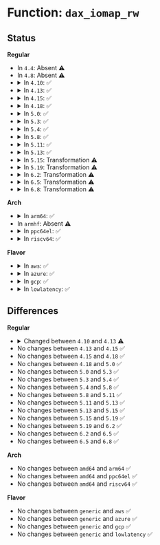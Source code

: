 # Function: <code>dax_iomap_rw</code>

## Status
<b>Regular</b>
<ul>
<li>
In <code>4.4</code>: Absent ⚠️
</li>
<li>
In <code>4.8</code>: Absent ⚠️
</li>
<li>
<details>
<summary>In <code>4.10</code>: ✅</summary>

```c
ssize_t dax_iomap_rw(struct kiocb *iocb, struct iov_iter *iter, struct iomap_ops *ops);
```

**Collision:** Unique Global

**Inline:** No

**Transformation:** False

**Instances:**

```
In fs/dax.c (ffffffff8129a990)
Location: fs/dax.c:1081
Inline: False
Direct callers:
  - fs/ext4/file.c:ext4_file_write_iter
  - fs/ext4/file.c:ext4_file_write_iter
```
**Symbols:**

```
ffffffff8129a990-ffffffff8129aa35: dax_iomap_rw (STB_GLOBAL)
```
</details>
</li>
<li>
<details>
<summary>In <code>4.13</code>: ✅</summary>

```c
ssize_t dax_iomap_rw(struct kiocb *iocb, struct iov_iter *iter, const struct iomap_ops *ops);
```

**Collision:** Unique Global

**Inline:** No

**Transformation:** False

**Instances:**

```
In fs/dax.c (ffffffff812a9570)
Location: fs/dax.c:1037
Inline: False
Direct callers:
  - fs/ext4/file.c:ext4_file_write_iter
  - fs/ext4/file.c:ext4_file_read_iter
```
**Symbols:**

```
ffffffff812a9570-ffffffff812a960f: dax_iomap_rw (STB_GLOBAL)
```
</details>
</li>
<li>
<details>
<summary>In <code>4.15</code>: ✅</summary>

```c
ssize_t dax_iomap_rw(struct kiocb *iocb, struct iov_iter *iter, const struct iomap_ops *ops);
```

**Collision:** Unique Global

**Inline:** No

**Transformation:** False

**Instances:**

```
In fs/dax.c (ffffffff812ccb40)
Location: fs/dax.c:1049
Inline: False
Direct callers:
  - fs/ext4/file.c:ext4_file_write_iter
  - fs/ext4/file.c:ext4_file_read_iter
```
**Symbols:**

```
ffffffff812ccb40-ffffffff812ccbdf: dax_iomap_rw (STB_GLOBAL)
```
</details>
</li>
<li>
<details>
<summary>In <code>4.18</code>: ✅</summary>

```c
ssize_t dax_iomap_rw(struct kiocb *iocb, struct iov_iter *iter, const struct iomap_ops *ops);
```

**Collision:** Unique Global

**Inline:** No

**Transformation:** False

**Instances:**

```
In fs/dax.c (ffffffff812f6dc0)
Location: fs/dax.c:1286
Inline: False
Direct callers:
  - fs/ext4/file.c:ext4_file_write_iter
  - fs/ext4/file.c:ext4_file_read_iter
```
**Symbols:**

```
ffffffff812f6dc0-ffffffff812f6e5f: dax_iomap_rw (STB_GLOBAL)
```
</details>
</li>
<li>
<details>
<summary>In <code>5.0</code>: ✅</summary>

```c
ssize_t dax_iomap_rw(struct kiocb *iocb, struct iov_iter *iter, const struct iomap_ops *ops);
```

**Collision:** Unique Global

**Inline:** No

**Transformation:** False

**Instances:**

```
In fs/dax.c (ffffffff8130be70)
Location: fs/dax.c:1189
Inline: False
Direct callers:
  - fs/ext4/file.c:ext4_file_write_iter
  - fs/ext4/file.c:ext4_file_read_iter
```
**Symbols:**

```
ffffffff8130be70-ffffffff8130bf0f: dax_iomap_rw (STB_GLOBAL)
```
</details>
</li>
<li>
<details>
<summary>In <code>5.3</code>: ✅</summary>

```c
ssize_t dax_iomap_rw(struct kiocb *iocb, struct iov_iter *iter, const struct iomap_ops *ops);
```

**Collision:** Unique Global

**Inline:** No

**Transformation:** False

**Instances:**

```
In fs/dax.c (ffffffff813333a0)
Location: fs/dax.c:1194
Inline: False
Direct callers:
  - fs/ext4/file.c:ext4_file_write_iter
  - fs/ext4/file.c:ext4_file_read_iter
```
**Symbols:**

```
ffffffff813333a0-ffffffff8133343f: dax_iomap_rw (STB_GLOBAL)
```
</details>
</li>
<li>
<details>
<summary>In <code>5.4</code>: ✅</summary>

```c
ssize_t dax_iomap_rw(struct kiocb *iocb, struct iov_iter *iter, const struct iomap_ops *ops);
```

**Collision:** Unique Global

**Inline:** No

**Transformation:** False

**Instances:**

```
In fs/dax.c (ffffffff81346f50)
Location: fs/dax.c:1195
Inline: False
Direct callers:
  - fs/ext4/file.c:ext4_file_write_iter
  - fs/ext4/file.c:ext4_file_read_iter
```
**Symbols:**

```
ffffffff81346f50-ffffffff81346ffd: dax_iomap_rw (STB_GLOBAL)
```
</details>
</li>
<li>
<details>
<summary>In <code>5.8</code>: ✅</summary>

```c
ssize_t dax_iomap_rw(struct kiocb *iocb, struct iov_iter *iter, const struct iomap_ops *ops);
```

**Collision:** Unique Global

**Inline:** No

**Transformation:** False

**Instances:**

```
In fs/dax.c (ffffffff8138c620)
Location: fs/dax.c:1182
Inline: False
Direct callers:
  - fs/ext4/file.c:ext4_dax_write_iter
  - fs/ext4/file.c:ext4_dax_write_iter
  - fs/ext4/file.c:ext4_file_read_iter
```
**Symbols:**

```
ffffffff8138c620-ffffffff8138c6cd: dax_iomap_rw (STB_GLOBAL)
```
</details>
</li>
<li>
<details>
<summary>In <code>5.11</code>: ✅</summary>

```c
ssize_t dax_iomap_rw(struct kiocb *iocb, struct iov_iter *iter, const struct iomap_ops *ops);
```

**Collision:** Unique Global

**Inline:** No

**Transformation:** False

**Instances:**

```
In fs/dax.c (ffffffff8139dd50)
Location: fs/dax.c:1197
Inline: False
Direct callers:
  - fs/ext4/file.c:ext4_dax_write_iter
  - fs/ext4/file.c:ext4_dax_write_iter
  - fs/ext4/file.c:ext4_file_read_iter
  - fs/fuse/dax.c:fuse_dax_write_iter
  - fs/fuse/dax.c:fuse_dax_read_iter
```
**Symbols:**

```
ffffffff8139dd50-ffffffff8139ddfd: dax_iomap_rw (STB_GLOBAL)
```
</details>
</li>
<li>
<details>
<summary>In <code>5.13</code>: ✅</summary>

```c
ssize_t dax_iomap_rw(struct kiocb *iocb, struct iov_iter *iter, const struct iomap_ops *ops);
```

**Collision:** Unique Global

**Inline:** No

**Transformation:** False

**Instances:**

```
In fs/dax.c (ffffffff813a4f60)
Location: fs/dax.c:1209
Inline: False
Direct callers:
  - fs/ext4/file.c:ext4_dax_write_iter
  - fs/ext4/file.c:ext4_dax_write_iter
  - fs/ext4/file.c:ext4_file_read_iter
  - fs/fuse/dax.c:fuse_dax_write_iter
  - fs/fuse/dax.c:fuse_dax_read_iter
```
**Symbols:**

```
ffffffff813a4f60-ffffffff813a500d: dax_iomap_rw (STB_GLOBAL)
```
</details>
</li>
<li>
<details>
<summary>In <code>5.15</code>: Transformation ⚠️</summary>

```c
ssize_t dax_iomap_rw(struct kiocb *iocb, struct iov_iter *iter, const struct iomap_ops *ops);
```

**Collision:** Unique Global

**Inline:** No

**Transformation:** True

**Instances:**

```
In fs/dax.c (0)
Location: fs/dax.c:1270
Inline: False
Direct callers:
  - fs/ext4/file.c:ext4_dax_write_iter
  - fs/ext4/file.c:ext4_dax_write_iter
  - fs/ext4/file.c:ext4_file_read_iter
  - fs/fuse/dax.c:fuse_dax_write_iter
  - fs/fuse/dax.c:fuse_dax_read_iter
```
**Symbols:**

```
ffffffff81cc603f-ffffffff81cc6054: dax_iomap_rw.cold (STB_LOCAL)
ffffffff813f4aa0-ffffffff813f4b9c: dax_iomap_rw (STB_GLOBAL)
```
</details>
</li>
<li>
<details>
<summary>In <code>5.19</code>: Transformation ⚠️</summary>

```c
ssize_t dax_iomap_rw(struct kiocb *iocb, struct iov_iter *iter, const struct iomap_ops *ops);
```

**Collision:** Unique Global

**Inline:** No

**Transformation:** True

**Instances:**

```
In fs/dax.c (0)
Location: fs/dax.c:1232
Inline: False
Direct callers:
  - fs/ext4/file.c:ext4_dax_write_iter
  - fs/ext4/file.c:ext4_dax_write_iter
  - fs/ext4/file.c:ext4_file_read_iter
  - fs/fuse/dax.c:fuse_dax_write_iter
  - fs/fuse/dax.c:fuse_dax_read_iter
```
**Symbols:**

```
ffffffff81e78281-ffffffff81e78296: dax_iomap_rw.cold (STB_LOCAL)
ffffffff81468190-ffffffff814682a1: dax_iomap_rw (STB_GLOBAL)
```
</details>
</li>
<li>
<details>
<summary>In <code>6.2</code>: Transformation ⚠️</summary>

```c
ssize_t dax_iomap_rw(struct kiocb *iocb, struct iov_iter *iter, const struct iomap_ops *ops);
```

**Collision:** Unique Global

**Inline:** No

**Transformation:** True

**Instances:**

```
In fs/dax.c (0)
Location: fs/dax.c:1519
Inline: False
Direct callers:
  - fs/ext4/file.c:ext4_dax_write_iter
  - fs/ext4/file.c:ext4_dax_write_iter
  - fs/ext4/file.c:ext4_file_read_iter
  - fs/fuse/dax.c:fuse_dax_write_iter
  - fs/fuse/dax.c:fuse_dax_read_iter
```
**Symbols:**

```
ffffffff8206a16e-ffffffff8206a183: dax_iomap_rw.cold (STB_LOCAL)
ffffffff814f84f0-ffffffff814f8611: dax_iomap_rw (STB_GLOBAL)
```
</details>
</li>
<li>
<details>
<summary>In <code>6.5</code>: Transformation ⚠️</summary>

```c
ssize_t dax_iomap_rw(struct kiocb *iocb, struct iov_iter *iter, const struct iomap_ops *ops);
```

**Collision:** Unique Global

**Inline:** No

**Transformation:** True

**Instances:**

```
In fs/dax.c (0)
Location: fs/dax.c:1562
Inline: False
Direct callers:
  - fs/ext4/file.c:ext4_dax_write_iter
  - fs/ext4/file.c:ext4_dax_write_iter
  - fs/ext4/file.c:ext4_file_read_iter
  - fs/fuse/dax.c:fuse_dax_write_iter
  - fs/fuse/dax.c:fuse_dax_read_iter
```
**Symbols:**

```
ffffffff820ea153-ffffffff820ea168: dax_iomap_rw.cold (STB_LOCAL)
ffffffff8152fda0-ffffffff8152fec1: dax_iomap_rw (STB_GLOBAL)
```
</details>
</li>
<li>
<details>
<summary>In <code>6.8</code>: Transformation ⚠️</summary>

```c
ssize_t dax_iomap_rw(struct kiocb *iocb, struct iov_iter *iter, const struct iomap_ops *ops);
```

**Collision:** Unique Global

**Inline:** No

**Transformation:** True

**Instances:**

```
In fs/dax.c (0)
Location: fs/dax.c:1548
Inline: False
Direct callers:
  - fs/ext4/file.c:ext4_dax_write_iter
  - fs/ext4/file.c:ext4_dax_write_iter
  - fs/ext4/file.c:ext4_file_read_iter
  - fs/fuse/dax.c:fuse_dax_write_iter
  - fs/fuse/dax.c:fuse_dax_read_iter
```
**Symbols:**

```
ffffffff821c6bf8-ffffffff821c6c0d: dax_iomap_rw.cold (STB_LOCAL)
ffffffff81564c80-ffffffff81564da1: dax_iomap_rw (STB_GLOBAL)
```
</details>
</li>
</ul>
<b>Arch</b>
<ul>
<li>
<details>
<summary>In <code>arm64</code>: ✅</summary>

```c
ssize_t dax_iomap_rw(struct kiocb *iocb, struct iov_iter *iter, const struct iomap_ops *ops);
```

**Collision:** Unique Global

**Inline:** No

**Transformation:** False

**Instances:**

```
In fs/dax.c (ffff800010407230)
Location: fs/dax.c:1195
Inline: False
Direct callers:
  - fs/ext4/file.c:ext4_file_write_iter
  - fs/ext4/file.c:ext4_file_read_iter
```
**Symbols:**

```
ffff800010407230-ffff8000104072fc: dax_iomap_rw (STB_GLOBAL)
```
</details>
</li>
<li>
In <code>armhf</code>: Absent ⚠️
</li>
<li>
<details>
<summary>In <code>ppc64el</code>: ✅</summary>

```c
ssize_t dax_iomap_rw(struct kiocb *iocb, struct iov_iter *iter, const struct iomap_ops *ops);
```

**Collision:** Unique Global

**Inline:** No

**Transformation:** False

**Instances:**

```
In fs/dax.c (c000000000512a20)
Location: fs/dax.c:1195
Inline: False
Direct callers:
  - fs/ext4/file.c:ext4_file_write_iter
  - fs/ext4/file.c:ext4_file_read_iter
```
**Symbols:**

```
c000000000512a20-c000000000512b88: dax_iomap_rw (STB_GLOBAL)
```
</details>
</li>
<li>
<details>
<summary>In <code>riscv64</code>: ✅</summary>

```c
ssize_t dax_iomap_rw(struct kiocb *iocb, struct iov_iter *iter, const struct iomap_ops *ops);
```

**Collision:** Unique Global

**Inline:** No

**Transformation:** False

**Instances:**

```
In fs/dax.c (ffffffe0002b214a)
Location: fs/dax.c:1195
Inline: False
Direct callers:
  - fs/ext4/file.c:ext4_file_write_iter
  - fs/ext4/file.c:ext4_file_read_iter
```
**Symbols:**

```
ffffffe0002b214a-ffffffe0002b21f6: dax_iomap_rw (STB_GLOBAL)
```
</details>
</li>
</ul>
<b>Flavor</b>
<ul>
<li>
<details>
<summary>In <code>aws</code>: ✅</summary>

```c
ssize_t dax_iomap_rw(struct kiocb *iocb, struct iov_iter *iter, const struct iomap_ops *ops);
```

**Collision:** Unique Global

**Inline:** No

**Transformation:** False

**Instances:**

```
In fs/dax.c (ffffffff8133f530)
Location: fs/dax.c:1195
Inline: False
Direct callers:
  - fs/ext4/file.c:ext4_file_write_iter
  - fs/ext4/file.c:ext4_file_read_iter
```
**Symbols:**

```
ffffffff8133f530-ffffffff8133f5dd: dax_iomap_rw (STB_GLOBAL)
```
</details>
</li>
<li>
<details>
<summary>In <code>azure</code>: ✅</summary>

```c
ssize_t dax_iomap_rw(struct kiocb *iocb, struct iov_iter *iter, const struct iomap_ops *ops);
```

**Collision:** Unique Global

**Inline:** No

**Transformation:** False

**Instances:**

```
In fs/dax.c (ffffffff813301f0)
Location: fs/dax.c:1195
Inline: False
Direct callers:
  - fs/ext4/file.c:ext4_file_write_iter
  - fs/ext4/file.c:ext4_file_read_iter
```
**Symbols:**

```
ffffffff813301f0-ffffffff8133029d: dax_iomap_rw (STB_GLOBAL)
```
</details>
</li>
<li>
<details>
<summary>In <code>gcp</code>: ✅</summary>

```c
ssize_t dax_iomap_rw(struct kiocb *iocb, struct iov_iter *iter, const struct iomap_ops *ops);
```

**Collision:** Unique Global

**Inline:** No

**Transformation:** False

**Instances:**

```
In fs/dax.c (ffffffff8133d000)
Location: fs/dax.c:1195
Inline: False
Direct callers:
  - fs/ext4/file.c:ext4_file_write_iter
  - fs/ext4/file.c:ext4_file_read_iter
```
**Symbols:**

```
ffffffff8133d000-ffffffff8133d0ad: dax_iomap_rw (STB_GLOBAL)
```
</details>
</li>
<li>
<details>
<summary>In <code>lowlatency</code>: ✅</summary>

```c
ssize_t dax_iomap_rw(struct kiocb *iocb, struct iov_iter *iter, const struct iomap_ops *ops);
```

**Collision:** Unique Global

**Inline:** No

**Transformation:** False

**Instances:**

```
In fs/dax.c (ffffffff81350710)
Location: fs/dax.c:1195
Inline: False
Direct callers:
  - fs/ext4/file.c:ext4_file_write_iter
  - fs/ext4/file.c:ext4_file_read_iter
```
**Symbols:**

```
ffffffff81350710-ffffffff813507bd: dax_iomap_rw (STB_GLOBAL)
```
</details>
</li>
</ul>

## Differences
<b>Regular</b>
<ul>
<li>
<details>
<summary>Changed between <code>4.10</code> and <code>4.13</code> ⚠️</summary>
<ul>
<li>
<b>Param type changed. </b>
<code>struct iomap_ops *ops</code> ➡️ <code>const struct iomap_ops *ops</code>
</li>
</ul>
</details>
</li>
<li>
No changes between <code>4.13</code> and <code>4.15</code> ✅
</li>
<li>
No changes between <code>4.15</code> and <code>4.18</code> ✅
</li>
<li>
No changes between <code>4.18</code> and <code>5.0</code> ✅
</li>
<li>
No changes between <code>5.0</code> and <code>5.3</code> ✅
</li>
<li>
No changes between <code>5.3</code> and <code>5.4</code> ✅
</li>
<li>
No changes between <code>5.4</code> and <code>5.8</code> ✅
</li>
<li>
No changes between <code>5.8</code> and <code>5.11</code> ✅
</li>
<li>
No changes between <code>5.11</code> and <code>5.13</code> ✅
</li>
<li>
No changes between <code>5.13</code> and <code>5.15</code> ✅
</li>
<li>
No changes between <code>5.15</code> and <code>5.19</code> ✅
</li>
<li>
No changes between <code>5.19</code> and <code>6.2</code> ✅
</li>
<li>
No changes between <code>6.2</code> and <code>6.5</code> ✅
</li>
<li>
No changes between <code>6.5</code> and <code>6.8</code> ✅
</li>
</ul>
<b>Arch</b>
<ul>
<li>
No changes between <code>amd64</code> and <code>arm64</code> ✅
</li>
<li>
No changes between <code>amd64</code> and <code>ppc64el</code> ✅
</li>
<li>
No changes between <code>amd64</code> and <code>riscv64</code> ✅
</li>
</ul>
<b>Flavor</b>
<ul>
<li>
No changes between <code>generic</code> and <code>aws</code> ✅
</li>
<li>
No changes between <code>generic</code> and <code>azure</code> ✅
</li>
<li>
No changes between <code>generic</code> and <code>gcp</code> ✅
</li>
<li>
No changes between <code>generic</code> and <code>lowlatency</code> ✅
</li>
</ul>
